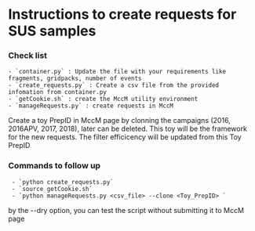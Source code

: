 # Instructions to create requests for SUS samples

### Check list
    - `container.py` : Update the file with your requirements like fragments, gridpacks, number of events 
    - `create_requests.py` : Create a csv file from the provided infomation from container.py 
    - `getCookie.sh` : create the MccM utility environment
    - `manageRequests.py` : create requests in MccM
Create a toy PrepID in MccM page by clonning the campaigns (2016, 2016APV, 2017, 2018), later can be deleted. This toy will be the framework for the new requests. The filter efficicency will be updated from this Toy PrepID     

### Commands to follow up
     - `python create_requests.py`
     - `source getCookie.sh`
     - `python manageRequests.py <csv_file> --clone <Toy_PrepID> `
by the --dry option, you can test the script without submitting it to MccM page